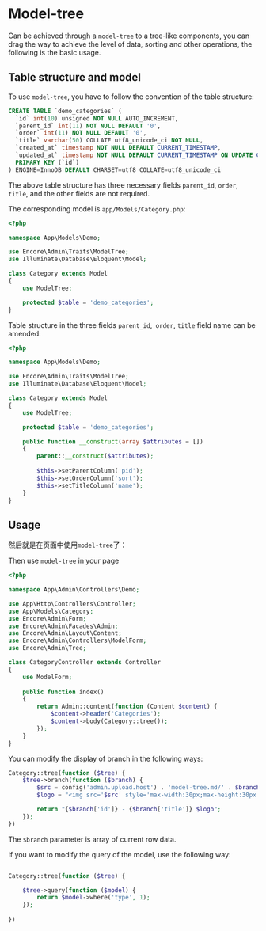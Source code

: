 # Model-tree

Can be achieved through a `model-tree` to a tree-like components, you can drag the way to achieve the level of data, sorting and other operations, the following is the basic usage.

## Table structure and model

To use `model-tree`, you have to follow the convention of the table structure:

```sql
CREATE TABLE `demo_categories` (
  `id` int(10) unsigned NOT NULL AUTO_INCREMENT,
  `parent_id` int(11) NOT NULL DEFAULT '0',
  `order` int(11) NOT NULL DEFAULT '0',
  `title` varchar(50) COLLATE utf8_unicode_ci NOT NULL,
  `created_at` timestamp NOT NULL DEFAULT CURRENT_TIMESTAMP,
  `updated_at` timestamp NOT NULL DEFAULT CURRENT_TIMESTAMP ON UPDATE CURRENT_TIMESTAMP,
  PRIMARY KEY (`id`)
) ENGINE=InnoDB DEFAULT CHARSET=utf8 COLLATE=utf8_unicode_ci
```
The above table structure has three necessary fields `parent_id`, `order`, `title`, and the other fields are not required.

The corresponding model is `app/Models/Category.php`:
```php
<?php

namespace App\Models\Demo;

use Encore\Admin\Traits\ModelTree;
use Illuminate\Database\Eloquent\Model;

class Category extends Model
{
    use ModelTree;

    protected $table = 'demo_categories';
}
```

Table structure in the three fields `parent_id`,` order`, `title` field name can be amended:

```php
<?php

namespace App\Models\Demo;

use Encore\Admin\Traits\ModelTree;
use Illuminate\Database\Eloquent\Model;

class Category extends Model
{
    use ModelTree;

    protected $table = 'demo_categories';

    public function __construct(array $attributes = [])
    {
        parent::__construct($attributes);
        
        $this->setParentColumn('pid');
        $this->setOrderColumn('sort');
        $this->setTitleColumn('name');
    }
}
```
## Usage
然后就是在页面中使用`model-tree`了：

Then use `model-tree` in your page

```php
<?php

namespace App\Admin\Controllers\Demo;

use App\Http\Controllers\Controller;
use App\Models\Category;
use Encore\Admin\Form;
use Encore\Admin\Facades\Admin;
use Encore\Admin\Layout\Content;
use Encore\Admin\Controllers\ModelForm;
use Encore\Admin\Tree;

class CategoryController extends Controller
{
    use ModelForm;
    
    public function index()
    {
        return Admin::content(function (Content $content) {
            $content->header('Categories');
            $content->body(Category::tree());
        });
    }
}
```
You can modify the display of branch in the following ways:

```php
Category::tree(function ($tree) {
    $tree->branch(function ($branch) {
        $src = config('admin.upload.host') . 'model-tree.md/' . $branch['logo'] ;
        $logo = "<img src='$src' style='max-width:30px;max-height:30px' class='img'/>";

        return "{$branch['id']} - {$branch['title']} $logo";
    });
})
```

The `$branch` parameter is array of current row data.

If you want to modify the query of the model, use the following way:
```php

Category::tree(function ($tree) {

    $tree->query(function ($model) {
        return $model->where('type', 1);
    });
    
})
```


